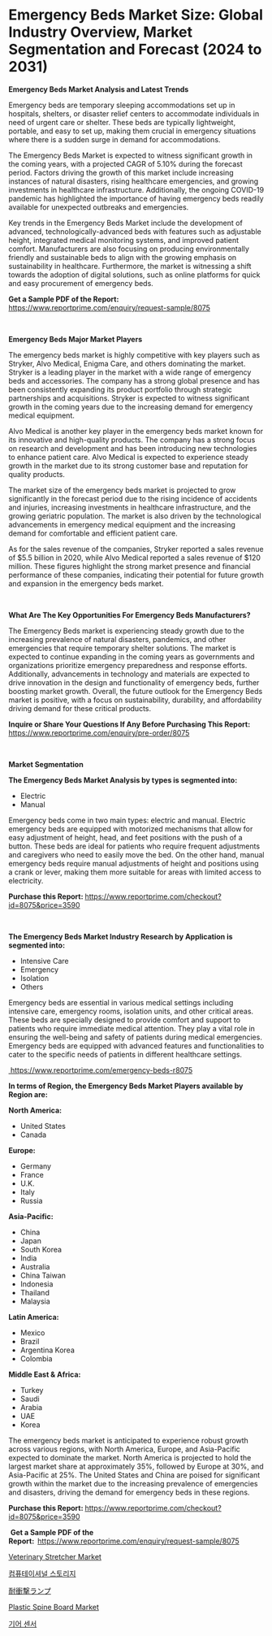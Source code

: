 <p><h1>Emergency Beds Market Size: Global Industry Overview, Market Segmentation and Forecast (2024 to 2031)</h1></p><p><strong>Emergency Beds Market Analysis and Latest Trends</strong></p>
<p><p>Emergency beds are temporary sleeping accommodations set up in hospitals, shelters, or disaster relief centers to accommodate individuals in need of urgent care or shelter. These beds are typically lightweight, portable, and easy to set up, making them crucial in emergency situations where there is a sudden surge in demand for accommodations.</p><p>The Emergency Beds Market is expected to witness significant growth in the coming years, with a projected CAGR of 5.10% during the forecast period. Factors driving the growth of this market include increasing instances of natural disasters, rising healthcare emergencies, and growing investments in healthcare infrastructure. Additionally, the ongoing COVID-19 pandemic has highlighted the importance of having emergency beds readily available for unexpected outbreaks and emergencies.</p><p>Key trends in the Emergency Beds Market include the development of advanced, technologically-advanced beds with features such as adjustable height, integrated medical monitoring systems, and improved patient comfort. Manufacturers are also focusing on producing environmentally friendly and sustainable beds to align with the growing emphasis on sustainability in healthcare. Furthermore, the market is witnessing a shift towards the adoption of digital solutions, such as online platforms for quick and easy procurement of emergency beds.</p></p>
<p><strong>Get a Sample PDF of the Report:&nbsp;</strong> <a href="https://www.reportprime.com/enquiry/request-sample/8075">https://www.reportprime.com/enquiry/request-sample/8075</a></p>
<p>&nbsp;</p>
<p><strong>Emergency Beds Major Market Players</strong></p>
<p><p>The emergency beds market is highly competitive with key players such as Stryker, Alvo Medical, Enigma Care, and others dominating the market. Stryker is a leading player in the market with a wide range of emergency beds and accessories. The company has a strong global presence and has been consistently expanding its product portfolio through strategic partnerships and acquisitions. Stryker is expected to witness significant growth in the coming years due to the increasing demand for emergency medical equipment.</p><p>Alvo Medical is another key player in the emergency beds market known for its innovative and high-quality products. The company has a strong focus on research and development and has been introducing new technologies to enhance patient care. Alvo Medical is expected to experience steady growth in the market due to its strong customer base and reputation for quality products.</p><p>The market size of the emergency beds market is projected to grow significantly in the forecast period due to the rising incidence of accidents and injuries, increasing investments in healthcare infrastructure, and the growing geriatric population. The market is also driven by the technological advancements in emergency medical equipment and the increasing demand for comfortable and efficient patient care.</p><p>As for the sales revenue of the companies, Stryker reported a sales revenue of $5.5 billion in 2020, while Alvo Medical reported a sales revenue of $120 million. These figures highlight the strong market presence and financial performance of these companies, indicating their potential for future growth and expansion in the emergency beds market.</p></p>
<p>&nbsp;</p>
<p><strong>What Are The Key Opportunities For Emergency Beds Manufacturers?</strong></p>
<p><p>The Emergency Beds market is experiencing steady growth due to the increasing prevalence of natural disasters, pandemics, and other emergencies that require temporary shelter solutions. The market is expected to continue expanding in the coming years as governments and organizations prioritize emergency preparedness and response efforts. Additionally, advancements in technology and materials are expected to drive innovation in the design and functionality of emergency beds, further boosting market growth. Overall, the future outlook for the Emergency Beds market is positive, with a focus on sustainability, durability, and affordability driving demand for these critical products.</p></p>
<p><strong>Inquire or Share Your Questions If Any Before Purchasing This Report:</strong> <a href="https://www.reportprime.com/enquiry/pre-order/8075">https://www.reportprime.com/enquiry/pre-order/8075</a></p>
<p>&nbsp;</p>
<p><strong>Market Segmentation</strong></p>
<p><strong>The Emergency Beds Market Analysis by types is segmented into:</strong></p>
<p><ul><li>Electric</li><li>Manual</li></ul></p>
<p><p>Emergency beds come in two main types: electric and manual. Electric emergency beds are equipped with motorized mechanisms that allow for easy adjustment of height, head, and feet positions with the push of a button. These beds are ideal for patients who require frequent adjustments and caregivers who need to easily move the bed. On the other hand, manual emergency beds require manual adjustments of height and positions using a crank or lever, making them more suitable for areas with limited access to electricity.</p></p>
<p><strong>Purchase this Report:&nbsp;</strong><a href="https://www.reportprime.com/checkout?id=8075&price=3590">https://www.reportprime.com/checkout?id=8075&price=3590</a></p>
<p>&nbsp;</p>
<p><strong>The Emergency Beds Market Industry Research by Application is segmented into:</strong></p>
<p><ul><li>Intensive Care</li><li>Emergency</li><li>Isolation</li><li>Others</li></ul></p>
<p><p>Emergency beds are essential in various medical settings including intensive care, emergency rooms, isolation units, and other critical areas. These beds are specially designed to provide comfort and support to patients who require immediate medical attention. They play a vital role in ensuring the well-being and safety of patients during medical emergencies. Emergency beds are equipped with advanced features and functionalities to cater to the specific needs of patients in different healthcare settings.</p></p>
<p><a href="https://www.reportprime.com/emergency-beds-r8075">&nbsp;https://www.reportprime.com/emergency-beds-r8075</a></p>
<p><strong>In terms of Region, the Emergency Beds Market Players available by Region are:</strong></p>
<p>
    <p> <strong> North America: </strong>
        <ul>
            <li>United States</li>
            <li>Canada</li>
        </ul>
        </p> 
    <p> <strong> Europe: </strong>
        <ul>
            <li>Germany</li>
            <li>France</li>
            <li>U.K.</li>
            <li>Italy</li>
            <li>Russia</li>
        </ul>
        </p> 
    <p> <strong> Asia-Pacific: </strong>
        <ul>
            <li>China</li>
            <li>Japan</li>
            <li>South Korea</li>
            <li>India</li>
            <li>Australia</li>
            <li>China Taiwan</li>
            <li>Indonesia</li>
            <li>Thailand</li>
            <li>Malaysia</li>
        </ul>
        </p> 
    <p> <strong> Latin America: </strong>
        <ul>
            <li>Mexico</li>
            <li>Brazil</li>
            <li>Argentina Korea</li>
            <li>Colombia</li>
        </ul>
        </p> 
    <p> <strong> Middle East & Africa: </strong>
        <ul>
            <li>Turkey</li>
            <li>Saudi</li>
            <li>Arabia</li>
            <li>UAE</li>
            <li>Korea</li>
        </ul>
    </p>
    </p>
<p><p>The emergency beds market is anticipated to experience robust growth across various regions, with North America, Europe, and Asia-Pacific expected to dominate the market. North America is projected to hold the largest market share at approximately 35%, followed by Europe at 30%, and Asia-Pacific at 25%. The United States and China are poised for significant growth within the market due to the increasing prevalence of emergencies and disasters, driving the demand for emergency beds in these regions.</p></p>
<p><strong>Purchase this Report: </strong><a href="https://www.reportprime.com/checkout?id=8075&price=3590">https://www.reportprime.com/checkout?id=8075&price=3590</a></p>
<p>&nbsp;<strong>Get a Sample PDF of the Report:&nbsp;&nbsp;</strong><a href="https://www.reportprime.com/enquiry/request-sample/8075">https://www.reportprime.com/enquiry/request-sample/8075</a></p>
<p><strong></strong></p>
<p><p><a href="https://github.com/HarmonyBogan1944/Market-Research-Report-List-1/blob/main/veterinary-stretcher-market.md">Veterinary Stretcher Market</a></p><p><a href="https://github.com/darrellockm3ytan895656/Market-Research-Report-List-1/blob/main/109345772814.md">컴퓨테이셔널 스토리지</a></p><p><a href="https://github.com/RaeJenkins1952/Market-Research-Report-List-1/blob/main/239936576974.md">耐衝撃ランプ</a></p><p><a href="https://github.com/LitzyGulgowski2023/Market-Research-Report-List-1/blob/main/plastic-spine-board-market.md">Plastic Spine Board Market</a></p><p><a href="https://github.com/EthaWolf/Market-Research-Report-List-1/blob/main/810915872815.md">기어 센서</a></p></p>